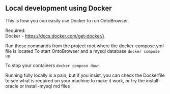 ## Local development using Docker

This is how you can easily use Docker to run OntoBrowser.

Required:\
Docker - https://docs.docker.com/get-docker/\

Run these commands from the project root where the docker-compose.yml file is located To start OntoBrowser and a mysql
database
```docker compose up```

To stop your containers ```docker compose down```

Running fully locally is a pain, but if you insist, you can check the Dockerfile to see what is required on your machine
to make it work, or try the install-oracle or install-mysql md files
